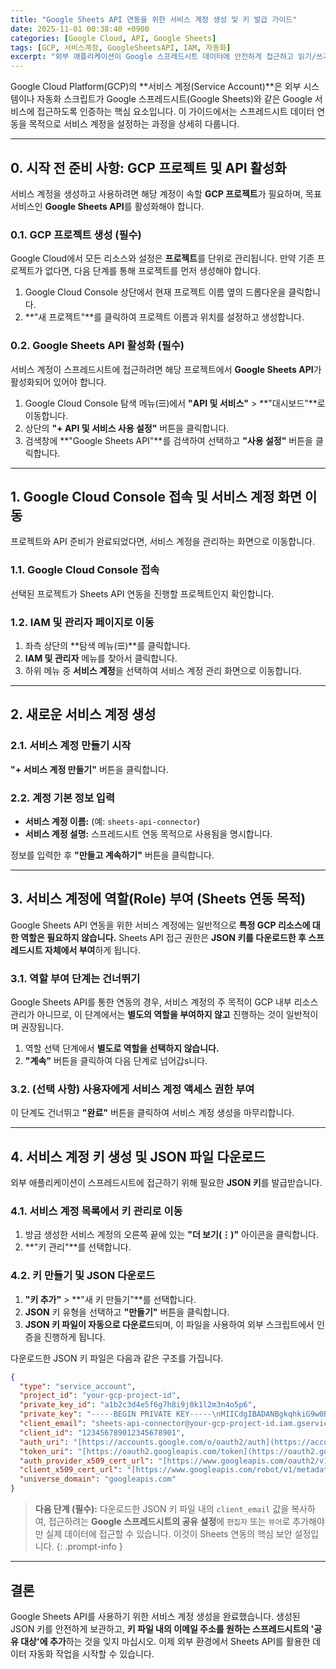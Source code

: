 ```yaml
---
title: "Google Sheets API 연동을 위한 서비스 계정 생성 및 키 발급 가이드"
date: 2025-11-01 00:38:40 +0900
categories: [Google Cloud, API, Google Sheets]
tags: [GCP, 서비스계정, GoogleSheetsAPI, IAM, 자동화]
excerpt: "외부 애플리케이션이 Google 스프레드시트 데이터에 안전하게 접근하고 읽기/쓰기 작업을 수행할 수 있도록, Google Cloud Platform에서 서비스 계정을 생성하고 키를 발급받는 실용적인 방법을 안내합니다."
---
```


Google Cloud Platform(GCP)의 **서비스 계정(Service Account)**은 외부 시스템이나 자동화 스크립트가 Google 스프레드시트(Google Sheets)와 같은 Google 서비스에 접근하도록 인증하는 핵심 요소입니다. 이 가이드에서는 스프레드시트 데이터 연동을 목적으로 서비스 계정을 설정하는 과정을 상세히 다룹니다.

---

## 0. 시작 전 준비 사항: GCP 프로젝트 및 API 활성화

서비스 계정을 생성하고 사용하려면 해당 계정이 속할 **GCP 프로젝트**가 필요하며, 목표 서비스인 **Google Sheets API**를 활성화해야 합니다.

### 0.1. GCP 프로젝트 생성 (필수)

Google Cloud에서 모든 리소스와 설정은 **프로젝트**를 단위로 관리됩니다. 만약 기존 프로젝트가 없다면, 다음 단계를 통해 프로젝트를 먼저 생성해야 합니다.

1.  Google Cloud Console 상단에서 현재 프로젝트 이름 옆의 드롭다운을 클릭합니다.
2.  **"새 프로젝트"**를 클릭하여 프로젝트 이름과 위치를 설정하고 생성합니다.

### 0.2. Google Sheets API 활성화 (필수)

서비스 계정이 스프레드시트에 접근하려면 해당 프로젝트에서 **Google Sheets API**가 활성화되어 있어야 합니다.

1.  Google Cloud Console 탐색 메뉴(☰)에서 **"API 및 서비스"** > **"대시보드"**로 이동합니다.
2.  상단의 **"+ API 및 서비스 사용 설정"** 버튼을 클릭합니다.
3.  검색창에 **"Google Sheets API"**를 검색하여 선택하고 **"사용 설정"** 버튼을 클릭합니다.

---

## 1. Google Cloud Console 접속 및 서비스 계정 화면 이동

프로젝트와 API 준비가 완료되었다면, 서비스 계정을 관리하는 화면으로 이동합니다.

### 1.1. Google Cloud Console 접속

선택된 프로젝트가 Sheets API 연동을 진행할 프로젝트인지 확인합니다.

### 1.2. IAM 및 관리자 페이지로 이동

1.  좌측 상단의 **탐색 메뉴(☰)**를 클릭합니다.
2.  **IAM 및 관리자** 메뉴를 찾아서 클릭합니다.
3.  하위 메뉴 중 **서비스 계정**을 선택하여 서비스 계정 관리 화면으로 이동합니다.

---

## 2. 새로운 서비스 계정 생성

### 2.1. 서비스 계정 만들기 시작

**"+ 서비스 계정 만들기"** 버튼을 클릭합니다.

### 2.2. 계정 기본 정보 입력

* **서비스 계정 이름:** (예: `sheets-api-connector`)
* **서비스 계정 설명:** 스프레드시트 연동 목적으로 사용됨을 명시합니다.

정보를 입력한 후 **"만들고 계속하기"** 버튼을 클릭합니다.

---

## 3. 서비스 계정에 역할(Role) 부여 (Sheets 연동 목적)

Google Sheets API 연동을 위한 서비스 계정에는 일반적으로 **특정 GCP 리소스에 대한 역할은 필요하지 않습니다.** Sheets API 접근 권한은 **JSON 키를 다운로드한 후 스프레드시트 자체에서 부여**하게 됩니다.

### 3.1. 역할 부여 단계는 건너뛰기

Google Sheets API를 통한 연동의 경우, 서비스 계정의 주 목적이 GCP 내부 리소스 관리가 아니므로, 이 단계에서는 **별도의 역할을 부여하지 않고** 진행하는 것이 일반적이며 권장됩니다.

1.  역할 선택 단계에서 **별도로 역할을 선택하지 않습니다.**
2.  **"계속"** 버튼을 클릭하여 다음 단계로 넘어갑s니다.

### 3.2. (선택 사항) 사용자에게 서비스 계정 액세스 권한 부여

이 단계도 건너뛰고 **"완료"** 버튼을 클릭하여 서비스 계정 생성을 마무리합니다.

---

## 4. 서비스 계정 키 생성 및 JSON 파일 다운로드

외부 애플리케이션이 스프레드시트에 접근하기 위해 필요한 **JSON 키**를 발급받습니다.

### 4.1. 서비스 계정 목록에서 키 관리로 이동

1.  방금 생성한 서비스 계정의 오른쪽 끝에 있는 **"더 보기(⋮)"** 아이콘을 클릭합니다.
2.  **"키 관리"**를 선택합니다.

### 4.2. 키 만들기 및 JSON 다운로드

1.  **"키 추가"** > **"새 키 만들기"**를 선택합니다.
2.  **JSON** 키 유형을 선택하고 **"만들기"** 버튼을 클릭합니다.
3.  **JSON 키 파일이 자동으로 다운로드**되며, 이 파일을 사용하여 외부 스크립트에서 인증을 진행하게 됩니다.

다운로드한 JSON 키 파일은 다음과 같은 구조를 가집니다.

```json
{
  "type": "service_account",
  "project_id": "your-gcp-project-id",
  "private_key_id": "a1b2c3d4e5f6g7h8i9j0k1l2m3n4o5p6",
  "private_key": "-----BEGIN PRIVATE KEY-----\nMIICdgIBADANBgkqhkiG9w0BAQEFAASCAmAw... [매우 긴 암호화된 키 값] ...CgYIKoZIzdj0DAQE=\n-----END PRIVATE KEY-----\n",
  "client_email": "sheets-api-connector@your-gcp-project-id.iam.gserviceaccount.com",
  "client_id": "123456789012345678901",
  "auth_uri": "[https://accounts.google.com/o/oauth2/auth](https://accounts.google.com/o/oauth2/auth)",
  "token_uri": "[https://oauth2.googleapis.com/token](https://oauth2.googleapis.com/token)",
  "auth_provider_x509_cert_url": "[https://www.googleapis.com/oauth2/v1/certs](https://www.googleapis.com/oauth2/v1/certs)",
  "client_x509_cert_url": "[https://www.googleapis.com/robot/v1/metadata/x509/sheets-api-connector%40your-gcp-project-id.iam.gserviceaccount.com](https://www.googleapis.com/robot/v1/metadata/x509/sheets-api-connector%40your-gcp-project-id.iam.gserviceaccount.com)",
  "universe_domain": "googleapis.com"
}
```
> **다음 단계 (필수):** 다운로드한 JSON 키 파일 내의 `client_email` 값을 복사하여, 접근하려는 **Google 스프레드시트의 공유 설정**에 `편집자` 또는 `뷰어`로 추가해야만 실제 데이터에 접근할 수 있습니다. 이것이 Sheets 연동의 핵심 보안 설정입니다.
{: .prompt-info }

---

## 결론

Google Sheets API를 사용하기 위한 서비스 계정 생성을 완료했습니다. 생성된 JSON 키를 안전하게 보관하고, **키 파일 내의 이메일 주소를 원하는 스프레드시트의 '공유 대상'에 추가**하는 것을 잊지 마십시오. 이제 외부 환경에서 Sheets API를 활용한 데이터 자동화 작업을 시작할 수 있습니다.